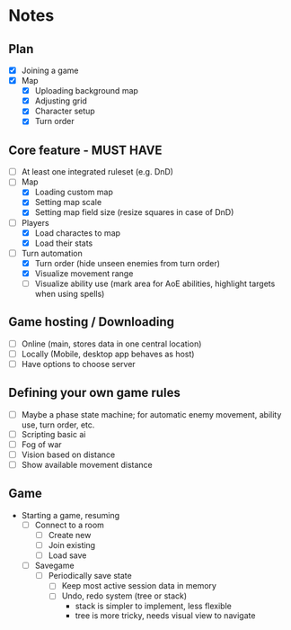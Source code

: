 # Notes

## Plan

- [x] Joining a game
- [x] Map
    - [x] Uploading background map
    - [x] Adjusting grid
    - [x] Character setup
    - [x] Turn order

## Core feature - MUST HAVE

- [ ] At least one integrated ruleset (e.g. DnD)
- [ ] Map
    - [x] Loading custom map
    - [x] Setting map scale
    - [x] Setting map field size (resize squares in case of DnD)
- [ ] Players
    - [x] Load charactes to map
    - [x] Load their stats
- [ ] Turn automation
    - [x] Turn order (hide unseen enemies from turn order)
    - [x] Visualize movement range
    - [ ] Visualize ability use (mark area for AoE abilities, highlight targets
            when using spells)

## Game hosting / Downloading

- [ ] Online (main, stores data in one central location)
- [ ] Locally (Mobile, desktop app behaves as host)
- [ ] Have options to choose server

## Defining your own game rules

- [ ] Maybe a phase state machine; for automatic enemy movement,
ability use, turn order, etc.
- [ ] Scripting basic ai
- [ ] Fog of war
- [ ] Vision based on distance
- [ ] Show available movement distance

## Game

- Starting a game, resuming
    - [ ] Connect to a room
        - [ ] Create new
        - [ ] Join existing
        - [ ] Load save
    - [ ] Savegame
        - [ ] Periodically save state
            - [ ] Keep most active session data in memory
            - [ ] Undo, redo system (tree or stack)
                - stack is simpler to implement, less flexible
                - tree is more tricky, needs visual view to navigate

